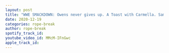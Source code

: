 ```yaml
---
layout: post
title: "WWE SMACKDOWN: Owens never gives up. A Toast with Carmella. Sami Awards. WWE TLC GO HOME SHOW"
date: 2020-12-19
categories: rope-break
author: rope-break
spotify_track_id: 
youtube_video_id: MMcM-IFnGwc
apple_track_id: 
---
```

